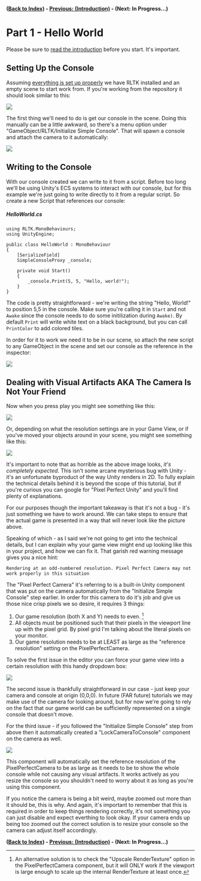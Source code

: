 **([Back to Index](../../README.md)) - [Previous: (Introduction)](../Introduction.md) - (Next: In Progress...)**

# Part 1 - Hello World

Please be sure to [read the introduction](../Introduction) before you start. It's important.

## Setting Up the Console

Assuming [everything is set up properly](../Introduction.md#project-structure) we have 
RLTK installed and an empty scene to start work from. If you're working from 
the repository it should look similar to this:

![](images~/project.png)

The first thing we'll need to do is get our console in the scene. Doing 
this manually can be a little awkward, so there's a menu option under 
"GameObject/RLTK/Initialize Simple Console". That will spawn a console 
and attach the camera to it automatically:

![](images~/createmenu.png)

## Writing to the Console

With our console created we can write to it from a script. Before too 
long we'll be using Unity's ECS systems to interact with our console, 
but for this example we're just going to write directly to it from a 
regular script. So create a new Script that references our console:

##### HelloWorld.cs
```
using RLTK.MonoBehaviours;
using UnityEngine;

public class HelloWorld : MonoBehaviour
{
    [SerializeField]
    SimpleConsoleProxy _console;

    private void Start()
    {
        _console.Print(5, 5, "Hello, world!");
    }
}

```

The code is pretty straightforward - we're writing the string 
"Hello, World!" to position 5,5 in the console. Make sure you're calling it
in `Start` and not `Awake` since the console needs to do some initilization during
`Awake)`. By default `Print` will write white text on a black background, but you
can call `PrintColor` to add colored tiles.

In order for it to work we need it to be in our scene, so attach the new 
script to any GameObject in the scene and set our console
as the reference in the inspector:

![](images~/consoleinspector.png)

## Dealing with Visual Artifacts AKA The Camera Is Not Your Friend

Now when you press play you might see something like this:

![](images~/goodres.png)

Or, depending on what the resolution settings are in your Game View, or if you've
moved your objects around in your scene, you might see something like this:

![](images~/badres.png)

It's important to note that as horrible as the above image looks, 
*it's completely expected*. This isn't some arcane mysterious bug with
Unity - it's an unfortunate byproduct of the way Unity renders in 2D. To
fully explain the technical details behind it is beyond the scope of this 
tutorial, but if you're curious you can google for "Pixel Perfect Unity" 
and you'll find plenty of explanations.

For our purposes though the important takeaway is that it's not 
a bug - it's just something we have to work around. We can take steps to
ensure that the actual game is presented in a way that will never
look like the picture above.

Speaking of which - as I said we're not going to get into the technical 
details, but I can explain why your game view might end up looking like 
this in your project, and how we can fix it. That garish red warning 
message gives you a nice hint:

`Rendering at an odd-numbered resolution. Pixel Perfect Camera may not work properly in this situation`

The "Pixel Perfect Camera" it's referring to is a built-in Unity component
that was put on the camera automatically from the "Initialize Simple Console"
step earlier. In order for this camera to do it's job and give us those nice
crisp pixels we so desire, it requires 3 things:
1. Our game resolution (both X and Y) needs to even. [^1]
2. All objects must be positioned such that their pixels in the viewport line up with the pixel grid. By pixel grid I'm talking about the literal pixels on your monitor.
3. Our game resolution needs to be at LEAST as large as the "reference resolution" setting on the PixelPerfectCamera.

To solve the first issue in the editor you can force your game view 
into a certain resolution with this handy dropdown box:

![](images~/resdropdown.png)

The second issue is thankfully straightforward in our case - just keep your 
camera and console at origin (0,0,0). In future (FAR future) tutorials we may
make use of the camera for looking around, but for now we're going to rely
on the fact that our game world can be sufficiently represented on a single
console that doesn't move. 

For the third issue - if you followed the "Initialize Simple Console"
step from above then it automatically created a "LockCameraToConsole" component 
on the camera as well. 

![](images~/locktocamera.png)

This component will automatically set the reference resolution of 
the PixelPerfectCamera to be as large as it needs to be to show the whole 
console while not causing any visual artifacts. It works actively as you 
resize the console so you shouldn't need to worry about it as long as you're
using this component.

If you notice the camera is being a bit weird, maybe zoomed out more than it
should be, this is why. And again, it's important to remember that this is 
required in order to keep things rendering correctly, it's not something you 
can just disable and expect everthing to look okay. If your camera ends up
being too zoomed out the correct solution is to resize your console so
the camera can adjust itself accordingly.

[^1]: An alternative solution is to check the  "Upscale RenderTexture" option 
in the PixelPerfectCamera component, but it will ONLY work if the viewport is 
large enough to scale up the internal RenderTexture at least once.


**([Back to Index](../../README.md)) - [Previous: (Introduction)](../Introduction.md) - (Next: In Progress...)**